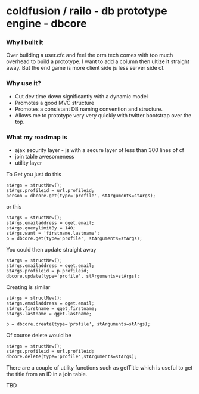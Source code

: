 coldfusion / railo - db prototype engine - dbcore
======

### Why I built it
Over building a user.cfc and feel the orm tech comes with too much overhead to build a prototype.  I want to add a column then ultize it straight away.  But the end game is more client side js less server side cf.

### Why use it?

* Cut dev time down significantly with a dynamic model
* Promotes a good MVC structure
* Promotes a consistant DB naming convention and structure.
* Allows me to prototype very very quickly with twitter bootstrap over the top.

### What my roadmap is

* ajax security layer - js with a secure layer of less than 300 lines of cf
* join table awesomeness
* utility layer

To Get you just do this

```
stArgs = structNew();
stArgs.profileid = url.profileid;
person = dbcore.get(type='profile', stArguments=stArgs);
```

or this

```
stArgs = structNew();
stArgs.emailaddress = qget.email;
stArgs.querylimitBy = 140;
stArgs.want = 'firstname,lastname';
p = dbcore.get(type='profile', stArguments=stArgs);
```

You could then update straight away

```
stArgs = structNew();
stArgs.emailaddress = qget.email;
stArgs.profileid = p.profileid;
dbcore.update(type='profile', stArguments=stArgs);
```

Creating is similar

```
stArgs = structNew();
stArgs.emailaddress = qget.email;
stArgs.firstname = qget.firstname;
stArgs.lastname = qget.lastname;

p = dbcore.create(type='profile', stArguments=stArgs);
```
Of course delete would be

```
stArgs = structNew();
stArgs.profileid = url.profileid;
dbcore.delete(type='profile',stArguments=stArgs);
```

There are a couple of utility functions such as getTitle which is useful to get the title from an ID in a join table.

TBD

